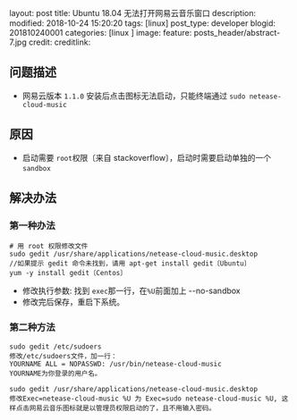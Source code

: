 layout: post
title:  Ubuntu 18.04 无法打开网易云音乐窗口
description: 
modified: 2018-10-24 15:20:20
tags: [linux]
post_type: developer
blogid: 201810240001
categories: [linux ]
image:
  feature: posts_header/abstract-7.jpg
  credit:
  creditlink:

## 问题描述

- 网易云版本 `1.1.0` 安装后点击图标无法启动，只能终端通过 `sudo netease-cloud-music`

## 原因

- 启动需要 `root`权限〔来自 stackoverflow〕，启动时需要启动单独的一个`sandbox`

##  解决办法

### 第一种办法

```
# 用 root 权限修改文件
sudo gedit /usr/share/applications/netease-cloud-music.desktop 
//如果提示 gedit 命令未找到，请用 apt-get install gedit〔Ubuntu〕
yum -y install gedit〔Centos〕
```

- 修改执行参数: 找到 `exec`那一行，在`%U`前面加上 --no-sandbox
- 修改完后保存，重启下系统。

###  第二种方法

```
sudo gedit /etc/sudoers
修改/etc/sudoers文件，加一行：
YOURNAME ALL = NOPASSWD: /usr/bin/netease-cloud-music
YOURNAME为你登录的用户名。
```

```
sudo gedit /usr/share/applications/netease-cloud-music.desktop 
修改Exec=netease-cloud-music %U 为 Exec=sudo netease-cloud-music %U, 这样点击网易云音乐图标就是以管理员权限启动的了，且不用输入密码。
```

